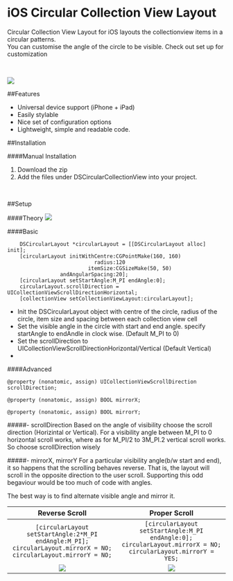 # iOS Circular Collection View Layout
Circular Collection View Layout for iOS layouts the collectionview items in a circular patterns.<br>
You can customise the angle of the circle to be visible. Check out set up for customization

<br>

![](http://res.cloudinary.com/dm6lqaxjt/image/upload/c_scale,h_392/v1467874733/circular%20collection%20view%20layout.png)

##Features

- Universal device support (iPhone + iPad)
- Easily stylable
- Nice set of configuration options
- Lightweight, simple and readable code.

##Installation

####Manual Installation

1. Download the zip
2. Add the files under DSCircularCollectionView into your project.

<br>

##Setup

####Theory
![](http://res.cloudinary.com/dm6lqaxjt/image/upload/c_scale,h_336/v1467878560/Circular%20collection%20view%20theory.png)

####Basic
```
    DSCircularLayout *circularLayout = [[DSCircularLayout alloc] init];
    [circularLayout initWithCentre:CGPointMake(160, 160)
                            radius:120
                          itemSize:CGSizeMake(50, 50)
                 andAngularSpacing:20];
    [circularLayout setStartAngle:M_PI endAngle:0];
    circularLayout.scrollDirection = UICollectionViewScrollDirectionHorizontal;
    [collectionView setCollectionViewLayout:circularLayout];
```

* Init the DSCircularLayout object with centre of the circle, radius of the circle, item size and spacing between each collection view cell
* Set the visible angle in the circle with start and end angle. specify startAngle to endAndle in clock wise. (Default M_PI to 0)
* Set the scrollDirection to UICollectionViewScrollDirectionHorizontal/Vertical (Default Vertical)
*

####Advanced

```
@property (nonatomic, assign) UICollectionViewScrollDirection scrollDirection;

@property (nonatomic, assign) BOOL mirrorX;

@property (nonatomic, assign) BOOL mirrorY;
```

#####- scrollDirection
Based on the angle of visibility choose the scroll direction (Horizintal or Vertical). 
For a visibility angle between M_PI to 0 horizontal scroll works, where as for M_PI/2 to 3M_PI.2 vertical scroll works. So choose scrollDirection wisely

#####- mirrorX, mirrorY
For a particular visibility angle(b/w start and end), it so happens that the scrolling behaves reverse. That is, the layout will scroll in the opposite direction to the user scroll. Supporting this odd begaviour would be too much of code with angles.

The best way is to find alternate visible angle and mirror it.

Reverse Scroll             |  Proper Scroll
:-------------------------:|:-------------------------:
`[circularLayout setStartAngle:2*M_PI endAngle:M_PI]; circularLayout.mirrorX = NO; circularLayout.mirrorY = NO;`| `[circularLayout setStartAngle:M_PI endAngle:0]; circularLayout.mirrorX = NO; circularLayout.mirrorY = YES;`
![](http://res.cloudinary.com/dm6lqaxjt/image/upload/c_scale,h_420/v1467884392/defect.gif)  |  ![](http://res.cloudinary.com/dm6lqaxjt/image/upload/c_scale,h_420/v1467884392/proper.gif)
